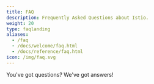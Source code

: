 ```yaml
---
title: FAQ
description: Frequently Asked Questions about Istio.
weight: 20
type: faqlanding
aliases:
  - /faq
  - /docs/welcome/faq.html
  - /docs/reference/faq.html
icon: /img/faq.svg
---
```


You've got questions? We've got answers!
